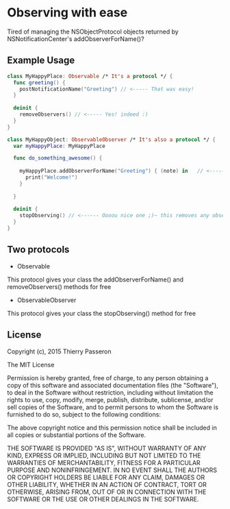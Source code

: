 # Observing with ease

Tired of managing the NSObjectProtocol objects returned by NSNotificationCenter's addObserverForName()?


## Example Usage

```swift
class MyHappyPlace: Observable /* It's a protocol */ {
  func greeting() {
    postNotificationName("Greeting") // <----- That was easy!
  }
  
  deinit {
    removeObservers() // <----- Yes! indeed :)
  }
}

class MyHappyObject: ObservableObserver /* It's also a protocol */ {
  var myHappyPlace: MyHappyPlace

  func do_something_awesome() {
      
    myHappyPlace.addObserverForName("Greeting") { (note) in   // <------ Now that's hot! (it's the Observable protocol)
      print("Welcome!")
    } 
    
  } 
  
  deinit {
    stopObserving() // <------ Oooou nice one ;)~ this removes any observing from us
  }
}
```

## Two protocols

* Observable

This protocol gives your class the addObserverForName() and removeObservers() methods for free

* ObservableObserver

This protocol gives your class the stopObserving() method for free


## License

Copyright (c), 2015 Thierry Passeron

The MIT License

Permission is hereby granted, free of charge, to any person obtaining a copy of this software and associated documentation files (the "Software"), to deal in the Software without restriction, including without limitation the rights to use, copy, modify, merge, publish, distribute, sublicense, and/or sell copies of the Software, and to permit persons to whom the Software is furnished to do so, subject to the following conditions:

The above copyright notice and this permission notice shall be included in all copies or substantial portions of the Software.

THE SOFTWARE IS PROVIDED "AS IS", WITHOUT WARRANTY OF ANY KIND, EXPRESS OR IMPLIED, INCLUDING BUT NOT LIMITED TO THE WARRANTIES OF MERCHANTABILITY, FITNESS FOR A PARTICULAR PURPOSE AND NONINFRINGEMENT. IN NO EVENT SHALL THE AUTHORS OR COPYRIGHT HOLDERS BE LIABLE FOR ANY CLAIM, DAMAGES OR OTHER LIABILITY, WHETHER IN AN ACTION OF CONTRACT, TORT OR OTHERWISE, ARISING FROM, OUT OF OR IN CONNECTION WITH THE SOFTWARE OR THE USE OR OTHER DEALINGS IN THE SOFTWARE.
